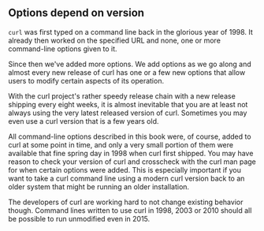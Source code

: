 ## Options depend on version

`curl` was first typed on a command line back in the glorious year of 1998. It
already then worked on the specified URL and none, one or more command-line
options given to it.

Since then we've added more options. We add options as we go along and almost
every new release of curl has one or a few new options that allow users to
modify certain aspects of its operation.

With the curl project's rather speedy release chain with a new release
shipping every eight weeks, it is almost inevitable that you are at least not
always using the very latest released version of curl. Sometimes you may even
use a curl version that is a few years old.

All command-line options described in this book were, of course, added to curl
at some point in time, and only a very small portion of them were available
that fine spring day in 1998 when curl first shipped. You may have reason to
check your version of curl and crosscheck with the curl man page for when
certain options were added. This is especially important if you want to take a
curl command line using a modern curl version back to an older system that
might be running an older installation.

The developers of curl are working hard to not change existing behavior
though. Command lines written to use curl in 1998, 2003 or 2010 should all be
possible to run unmodified even in 2015.
